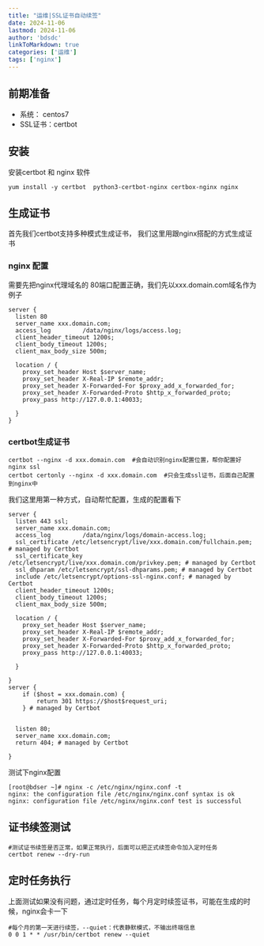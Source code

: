```yaml
---
title: "运维|SSL证书自动续签"
date: 2024-11-06
lastmod: 2024-11-06
author: 'bdsdc'
linkToMarkdown: true
categories: ['运维']
tags: ['nginx']
---
```


## 前期准备
- 系统： centos7
- SSL证书：certbot

## 安装
安装certbot 和 nginx 软件
```
yum install -y certbot  python3-certbot-nginx certbox-nginx nginx

```
## 生成证书
首先我们certbot支持多种模式生成证书， 我们这里用跟nginx搭配的方式生成证书

### nginx 配置 
需要先把nginx代理域名的 80端口配置正确，我们先以xxx.domain.com域名作为例子

```
server {
  listen 80
  server_name xxx.domain.com;
  access_log         /data/nginx/logs/access.log;
  client_header_timeout 1200s;
  client_body_timeout 1200s;
  client_max_body_size 500m;

  location / {
    proxy_set_header Host $server_name;	  
    proxy_set_header X-Real-IP $remote_addr;
    proxy_set_header X-Forwarded-For $proxy_add_x_forwarded_for;
    proxy_set_header X-Forwarded-Proto $http_x_forwarded_proto;
    proxy_pass http://127.0.0.1:40033;
  
  }
}

```


### certbot生成证书
```
certbot --nginx -d xxx.domain.com  #会自动识别nginx配置位置，帮你配置好nginx ssl
certbot certonly --nginx -d xxx.domain.com  #只会生成ssl证书，后面自己配置到nginx中
```
我们这里用第一种方式，自动帮忙配置，生成的配置看下
```
server {
  listen 443 ssl;
  server_name xxx.domain.com;
  access_log         /data/nginx/logs/domain-access.log;
  ssl_certificate /etc/letsencrypt/live/xxx.domain.com/fullchain.pem; # managed by Certbot
  ssl_certificate_key /etc/letsencrypt/live/xxx.domain.com/privkey.pem; # managed by Certbot
  ssl_dhparam /etc/letsencrypt/ssl-dhparams.pem; # managed by Certbot
  include /etc/letsencrypt/options-ssl-nginx.conf; # managed by Certbot
  client_header_timeout 1200s;
  client_body_timeout 1200s;
  client_max_body_size 500m;

  location / {
    proxy_set_header Host $server_name;	  
    proxy_set_header X-Real-IP $remote_addr;
    proxy_set_header X-Forwarded-For $proxy_add_x_forwarded_for;
    proxy_set_header X-Forwarded-Proto $http_x_forwarded_proto;
    proxy_pass http://127.0.0.1:40033;
  
  }

}
server {
    if ($host = xxx.domain.com) {
        return 301 https://$host$request_uri;
    } # managed by Certbot


  listen 80;
  server_name xxx.domain.com;
  return 404; # managed by Certbot

}

```
测试下nginx配置 
```
[root@bdser ~]# nginx -c /etc/nginx/nginx.conf -t 
nginx: the configuration file /etc/nginx/nginx.conf syntax is ok
nginx: configuration file /etc/nginx/nginx.conf test is successful

```

## 证书续签测试
```
#测试证书续签是否正常，如果正常执行，后面可以把正式续签命令加入定时任务
certbot renew --dry-run   
```
## 定时任务执行
上面测试如果没有问题，通过定时任务，每个月定时续签证书，可能在生成的时候，nginx会卡一下 
```
#每个月的第一天进行续签，--quiet：代表静默模式，不输出终端信息
0 0 1 * * /usr/bin/certbot renew --quiet 
```

